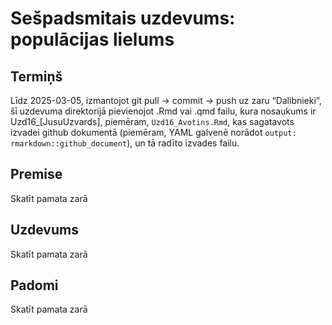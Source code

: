 Sešpadsmitais uzdevums: populācijas lielums
================

## Termiņš

Līdz 2025-03-05, izmantojot git pull -\> commit -\> push uz zaru
“Dalibnieki”, šī uzdevuma direktorijā pievienojot .Rmd vai .qmd failu,
kura nosaukums ir Uzd16\_\[JusuUzvards\], piemēram, `Uzd16_Avotins.Rmd`,
kas sagatavots izvadei github dokumentā (piemēram, YAML galvenē norādot
`output: rmarkdown::github_document`), un tā radīto izvades failu.

## Premise

Skatīt pamata zarā

## Uzdevums

Skatīt pamata zarā

## Padomi

Skatīt pamata zarā
